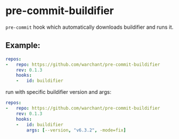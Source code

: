 # pre-commit-buildifier

`pre-commit` hook which automatically downloads buildifier and runs it.

## Example:

```yaml
repos:
-   repo: https://github.com/warchant/pre-commit-buildifier
    rev: 0.1.3
    hooks:
    -   id: buildifier
```

run with specific buildifier version and args:
```yaml
repos:
-   repo: https://github.com/warchant/pre-commit-buildifier
    rev: 0.1.3
    hooks:
    -   id: buildifier
        args: [--version, "v6.3.2", -mode=fix]
```
